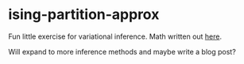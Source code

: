 # ising-partition-approx

Fun little exercise for variational inference.
Math written out [here](https://www.overleaf.com/read/hwvjhcttgpkc#f84304).

Will expand to more inference methods and maybe write a blog post?
